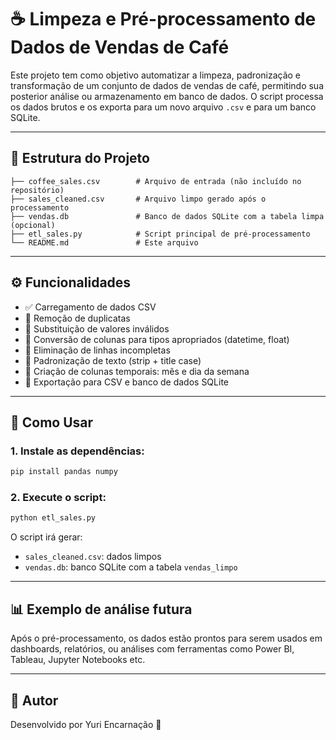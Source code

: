 # ☕ Limpeza e Pré-processamento de Dados de Vendas de Café

Este projeto tem como objetivo automatizar a limpeza, padronização e transformação de um conjunto de dados de vendas de café, permitindo sua posterior análise ou armazenamento em banco de dados. O script processa os dados brutos e os exporta para um novo arquivo `.csv` e para um banco SQLite.

---

## 📂 Estrutura do Projeto

```
├── coffee_sales.csv        # Arquivo de entrada (não incluído no repositório)
├── sales_cleaned.csv       # Arquivo limpo gerado após o processamento
├── vendas.db               # Banco de dados SQLite com a tabela limpa (opcional)
├── etl_sales.py            # Script principal de pré-processamento
└── README.md               # Este arquivo
```

---

## ⚙️ Funcionalidades

- ✅ Carregamento de dados CSV
- 🔁 Remoção de duplicatas
- 🚫 Substituição de valores inválidos
- 🔢 Conversão de colunas para tipos apropriados (datetime, float)
- 🧹 Eliminação de linhas incompletas
- 🧽 Padronização de texto (strip + title case)
- 📆 Criação de colunas temporais: mês e dia da semana
- 💾 Exportação para CSV e banco de dados SQLite

---

## 🚀 Como Usar

### 1. Instale as dependências:
```bash
pip install pandas numpy
```

### 2. Execute o script:
```bash
python etl_sales.py
```

O script irá gerar:
- `sales_cleaned.csv`: dados limpos
- `vendas.db`: banco SQLite com a tabela `vendas_limpo`
---

## 📊 Exemplo de análise futura

Após o pré-processamento, os dados estão prontos para serem usados em dashboards, relatórios, ou análises com ferramentas como Power BI, Tableau, Jupyter Notebooks etc.

---


## 👤 Autor

Desenvolvido por Yuri Encarnação 👋
